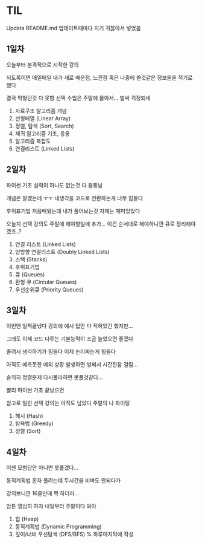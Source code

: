 # TIL

Updata README.md   업데이트때마다 치기 귀찮아서 넣었음


## 1일차

오늘부터 본격적으로 시작한 강의

되도록이면 매일매일 내가 새로 배운점, 느낀점 혹은 나중에 쓸것같은 정보들을 적기로 했다

결국 막혔던것 다 못함 선택 수업은 주말에 몰아서... 벌써 걱정되네


1. 자료구조 알고리즘 개념
2. 선형배열 (Linear Array)
3. 정렬, 탐색 (Sort, Search)
4. 재귀 알고리즘 기초, 응용
5. 알고리즘 복잡도
6. 연결리스트 (Linked Lists)

## 2일차

파이썬 기초 실력이 하나도 없는것 다 들통남

개념은 알겠는데 ㅜㅜ 내생각을 코드로 전환하는게 너무 힘들다

후위표기법 처음배웠는데 내가 풀어보는것 자체는 재미있었다

오늘치 선택 강의도 주말에 해야할일에 추가... 이건 순서대로 해야하니깐 큐로 정리해야겠죠..?


1. 연결 리스트 (Linked Lists)
2. 양방향 연결리스트 (Doubly Linked Lists)
3. 스택 (Stacks)
4. 후위표기법
5. 큐 (Queues)
6. 환형 큐 (Circular Queues)
7. 우선순위큐 (Priority Queues)

## 3일차

이번엔 일찍끝냈다 강의에 예시 답안 다 적혀있긴 했지만...

그래도 이제 코드 다루는 기본능력이 조금 늘었으면 좋겠다

졸려서 생각하기가 힘들다 이제 논리짜는게 힘들다

아직도 예측못한 예외 상황 발생하면 벙쪄서 시간한참 걸림...

솔직히 정렬문제 다시풀라하면 못풀것같다...

빨리 파이썬 기초 끝났으면

참고로 밀린 선택 강의는 아직도 남았다 주말의 나 화이팅

1. 해시 (Hash)
2. 탐욕법 (Greedy)
3. 정렬 (Sort)

## 4일차

이젠 모범답안 아니면 못풀겠다...

동적계획법 혼자 풀려는데 두시간을 비벼도 안되다가

강의보니깐 16줄만에 쫙 하더라...

암튼 열심히 하자 내일부터 주말이다 와아

1. 힙 (Heap)
2. 동적계획법 (Dynamic Programming)
3. 깊이/너비 우선탐색 (DFS/BFS)
% 하루마지막에 작성 
